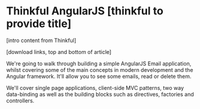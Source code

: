 # Thinkful AngularJS [thinkful to provide title]

[intro content from Thinkful]

[download links, top and bottom of article]

We're going to walk through building a simple AngularJS Email application, whilst covering some of the main concepts in modern development and the Angular framework. It'll allow you to see some emails, read or delete them.

We'll cover single page applications, client-side MVC patterns, two way data-binding as well as the building blocks such as directives, factories and controllers.